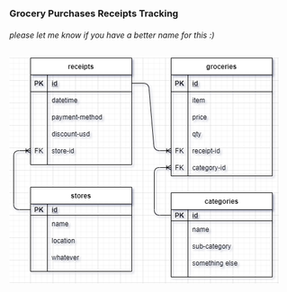 ### Grocery Purchases Receipts Tracking

###### please let me know if you have a better name for this :)

![entity relationship diagram](https://github.com/starbuck93/grocery-purchases-receipts-tracking/blob/main/ERD.png?raw=true)
